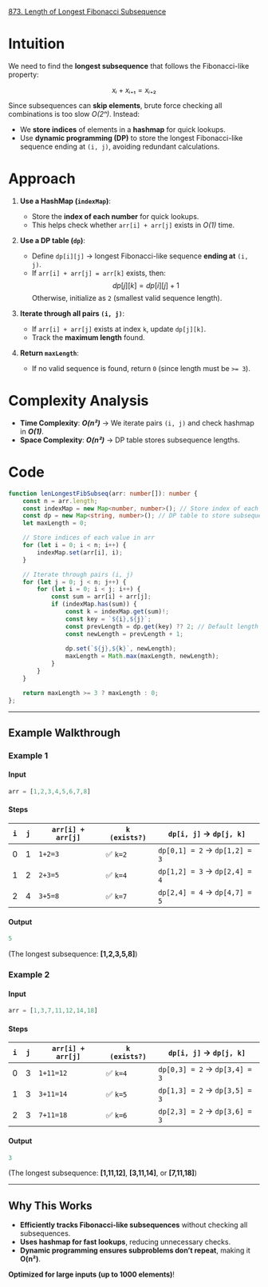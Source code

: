 [873. Length of Longest Fibonacci Subsequence](https://leetcode.com/problems/length-of-longest-fibonacci-subsequence/)

# Intuition

We need to find the **longest subsequence** that follows the Fibonacci-like property:

$$xᵢ + xᵢ₊₁ = xᵢ₊₂$$

Since subsequences can **skip elements**, brute force checking all combinations is too slow *O(2ⁿ)*. Instead:

- We **store indices** of elements in a **hashmap** for quick lookups.
- Use **dynamic programming (DP)** to store the longest Fibonacci-like sequence ending at `(i, j)`, avoiding redundant calculations.

# Approach

1. **Use a HashMap (`indexMap`)**:
    - Store the **index of each number** for quick lookups.
    - This helps check whether `arr[i] + arr[j]` exists in *O(1)* time.
	
2. **Use a DP table (`dp`)**:
    - Define `dp[i][j]` → longest Fibonacci-like sequence **ending at** `(i, j)`.
    - If `arr[i] + arr[j] = arr[k]` exists, then: $$dp[j][k] = dp[i][j] + 1$$ Otherwise, initialize as `2` (smallest valid sequence length).
	
3. **Iterate through all pairs `(i, j)`**:
    - If `arr[i] + arr[j]` exists at index `k`, update `dp[j][k]`.
    - Track the **maximum length** found.
	
4. **Return `maxLength`**:    
    - If no valid sequence is found, return `0` (since length must be `>= 3`).

# Complexity Analysis

- **Time Complexity**: ***O(n²)*** → We iterate pairs `(i, j)` and check hashmap in ***O(1)***.
- **Space Complexity**: ***O(n²)*** → DP table stores subsequence lengths.

# Code

```typescript
function lenLongestFibSubseq(arr: number[]): number {
    const n = arr.length;
    const indexMap = new Map<number, number>(); // Store index of each number
    const dp = new Map<string, number>(); // DP table to store subsequence lengths
    let maxLength = 0;

    // Store indices of each value in arr
    for (let i = 0; i < n; i++) {
        indexMap.set(arr[i], i);
    }

    // Iterate through pairs (i, j)
    for (let j = 0; j < n; j++) {
        for (let i = 0; i < j; i++) {
            const sum = arr[i] + arr[j];
            if (indexMap.has(sum)) {
                const k = indexMap.get(sum)!;
                const key = `${i},${j}`;
                const prevLength = dp.get(key) ?? 2; // Default length is 2
                const newLength = prevLength + 1;
                
                dp.set(`${j},${k}`, newLength);
                maxLength = Math.max(maxLength, newLength);
            }
        }
    }

    return maxLength >= 3 ? maxLength : 0;
};

```

---

## **Example Walkthrough**

### **Example 1**

#### **Input**

```typescript
arr = [1,2,3,4,5,6,7,8]
```

#### **Steps**

|`i`|`j`|`arr[i] + arr[j]`|`k (exists?)`|`dp[i, j]` → `dp[j, k]`|
|---|---|---|---|---|
|0|1|`1+2=3`|✅ `k=2`|`dp[0,1] = 2` → `dp[1,2] = 3`|
|1|2|`2+3=5`|✅ `k=4`|`dp[1,2] = 3` → `dp[2,4] = 4`|
|2|4|`3+5=8`|✅ `k=7`|`dp[2,4] = 4` → `dp[4,7] = 5`|

#### **Output**

```typescript
5
```

(The longest subsequence: **[1,2,3,5,8]**)

### **Example 2**

#### **Input**

```typescript
arr = [1,3,7,11,12,14,18]
```

#### **Steps**

|`i`|`j`|`arr[i] + arr[j]`|`k (exists?)`|`dp[i, j]` → `dp[j, k]`|
|---|---|---|---|---|
|0|3|`1+11=12`|✅ `k=4`|`dp[0,3] = 2` → `dp[3,4] = 3`|
|1|3|`3+11=14`|✅ `k=5`|`dp[1,3] = 2` → `dp[3,5] = 3`|
|2|3|`7+11=18`|✅ `k=6`|`dp[2,3] = 2` → `dp[3,6] = 3`|

#### **Output**

```typescript
3
```

(The longest subsequence: **[1,11,12]**, **[3,11,14]**, or **[7,11,18]**)

---

## **Why This Works**

- **Efficiently tracks Fibonacci-like subsequences** without checking all subsequences.
- **Uses hashmap for fast lookups**, reducing unnecessary checks.
- **Dynamic programming ensures subproblems don’t repeat**, making it **O(n²)**.

**Optimized for large inputs (up to 1000 elements)**! 